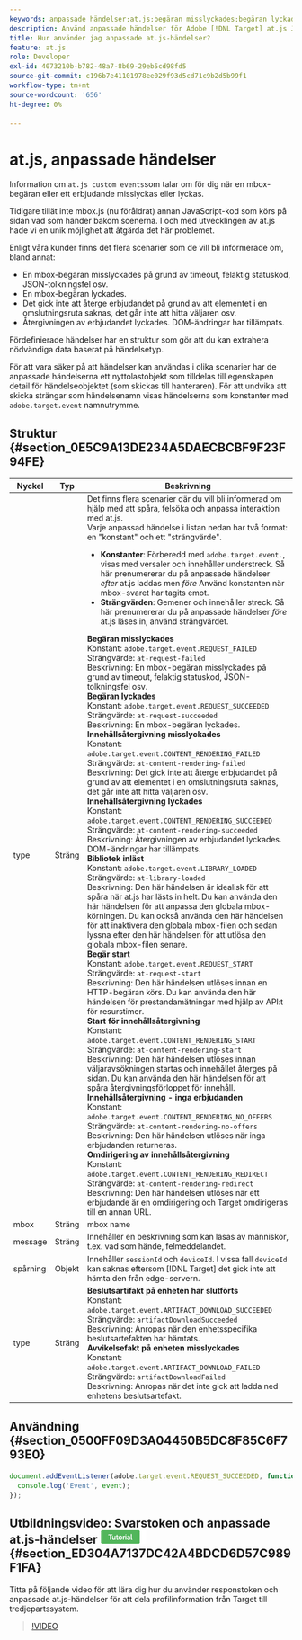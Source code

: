 ```yaml
---
keywords: anpassade händelser;at.js;begäran misslyckades;begäran lyckades;innehållsåtergivningen misslyckades;innehållsåtergivningen lyckades;biblioteket lästes in;begäran startades;återgivning av innehåll startades;återgivning av innehåll misslyckades;omdirigering av innehållsåtergivning
description: Använd anpassade händelser för Adobe [!DNL Target] at.js JavaScript-bibliotek som ska meddelas när en mbox-begäran eller ett erbjudande misslyckas eller lyckas.
title: Hur använder jag anpassade at.js-händelser?
feature: at.js
role: Developer
exl-id: 4073210b-b782-48a7-8b69-29eb5cd98fd5
source-git-commit: c196b7e41101978ee029f93d5cd71c9b2d5b99f1
workflow-type: tm+mt
source-wordcount: '656'
ht-degree: 0%

---
```


# at.js, anpassade händelser

Information om `at.js custom events`som talar om för dig när en mbox-begäran eller ett erbjudande misslyckas eller lyckas.

Tidigare tillät inte mbox.js (nu föråldrat) annan JavaScript-kod som körs på sidan vad som händer bakom scenerna. I och med utvecklingen av at.js hade vi en unik möjlighet att åtgärda det här problemet.

Enligt våra kunder finns det flera scenarier som de vill bli informerade om, bland annat:

* En mbox-begäran misslyckades på grund av timeout, felaktig statuskod, JSON-tolkningsfel osv.
* En mbox-begäran lyckades.
* Det gick inte att återge erbjudandet på grund av att elementet i en omslutningsruta saknas, det går inte att hitta väljaren osv.
* Återgivningen av erbjudandet lyckades. DOM-ändringar har tillämpats.

Fördefinierade händelser har en struktur som gör att du kan extrahera nödvändiga data baserat på händelsetyp.

För att vara säker på att händelser kan användas i olika scenarier har de anpassade händelserna ett nyttolastobjekt som tilldelas till egenskapen detail för händelseobjektet (som skickas till hanteraren). För att undvika att skicka strängar som händelsenamn visas händelserna som konstanter med `adobe.target.event` namnutrymme.

## Struktur {#section_0E5C9A13DE234A5DAECBCBF9F23F94FE}

| Nyckel | Typ | Beskrivning |
|--- |--- |--- |
| type | Sträng | Det finns flera scenarier där du vill bli informerad om hjälp med att spåra, felsöka och anpassa interaktion med at.js.<br>Varje anpassad händelse i listan nedan har två format: en &quot;konstant&quot; och ett &quot;strängvärde&quot;.<ul><li>**Konstanter**: Förberedd med `adobe.target.event.`, visas med versaler och innehåller understreck. Så här prenumererar du på anpassade händelser *efter* at.js laddas men *före* Använd konstanten när mbox-svaret har tagits emot.</li><li>**Strängvärden**: Gemener och innehåller streck. Så här prenumererar du på anpassade händelser *före* at.js läses in, använd strängvärdet.</li></ul>**Begäran misslyckades**<br> Konstant: `adobe.target.event.REQUEST_FAILED`<br>Strängvärde: `at-request-failed`<br>Beskrivning: En mbox-begäran misslyckades på grund av timeout, felaktig statuskod, JSON-tolkningsfel osv.<br>**Begäran lyckades**<br> Konstant: `adobe.target.event.REQUEST_SUCCEEDED`<br>Strängvärde: `at-request-succeeded`<br>Beskrivning: En mbox-begäran lyckades.<br>**Innehållsåtergivning misslyckades**<br> Konstant: `adobe.target.event.CONTENT_RENDERING_FAILED`<br>Strängvärde: `at-content-rendering-failed`<br>Beskrivning: Det gick inte att återge erbjudandet på grund av att elementet i en omslutningsruta saknas, det går inte att hitta väljaren osv.<br>**Innehållsåtergivning lyckades**<br> Konstant: `adobe.target.event.CONTENT_RENDERING_SUCCEEDED`<br>Strängvärde: `at-content-rendering-succeeded`<br>Beskrivning: Återgivningen av erbjudandet lyckades. DOM-ändringar har tillämpats.<br>**Bibliotek inläst**<br> Konstant: `adobe.target.event.LIBRARY_LOADED`<br>Strängvärde: `at-library-loaded`<br>Beskrivning: Den här händelsen är idealisk för att spåra när at.js har lästs in helt. Du kan använda den här händelsen för att anpassa den globala mbox-körningen. Du kan också använda den här händelsen för att inaktivera den globala mbox-filen och sedan lyssna efter den här händelsen för att utlösa den globala mbox-filen senare.<br>**Begär start**<br> Konstant: `adobe.target.event.REQUEST_START`<br>Strängvärde: `at-request-start`<br>Beskrivning: Den här händelsen utlöses innan en HTTP-begäran körs. Du kan använda den här händelsen för prestandamätningar med hjälp av API:t för resurstimer.<br>**Start för innehållsåtergivning**<br> Konstant: `adobe.target.event.CONTENT_RENDERING_START`<br>Strängvärde: `at-content-rendering-start`<br>Beskrivning: Den här händelsen utlöses innan väljaravsökningen startas och innehållet återges på sidan. Du kan använda den här händelsen för att spåra återgivningsförloppet för innehåll.<br>**Innehållsåtergivning - inga erbjudanden**<br> Konstant: `adobe.target.event.CONTENT_RENDERING_NO_OFFERS`<br>Strängvärde: `at-content-rendering-no-offers`<br>Beskrivning: Den här händelsen utlöses när inga erbjudanden returneras.<br>**Omdirigering av innehållsåtergivning**<br> Konstant: `adobe.target.event.CONTENT_RENDERING_REDIRECT`<br>Strängvärde: `at-content-rendering-redirect`<br>Beskrivning: Den här händelsen utlöses när ett erbjudande är en omdirigering och Target omdirigeras till en annan URL. |
| mbox | Sträng | mbox name |
| message | Sträng | Innehåller en beskrivning som kan läsas av människor, t.ex. vad som hände, felmeddelandet. |
| spårning | Objekt | Innehåller `sessionId` och `deviceId`. I vissa fall `deviceId` kan saknas eftersom [!DNL Target] det gick inte att hämta den från edge-servern. |
| type | Sträng | **Beslutsartifakt på enheten har slutförts**<br> Konstant:<br>`adobe.target.event.ARTIFACT_DOWNLOAD_SUCCEEDED`<br>Strängvärde: `artifactDownloadSucceeded`<br>Beskrivning: Anropas när den enhetsspecifika beslutsartefakten har hämtats.<br>**Avvikelsefakt på enheten misslyckades**<br> Konstant: `adobe.target.event.ARTIFACT_DOWNLOAD_FAILED`<br>Strängvärde: `artifactDownloadFailed`<br>Beskrivning: Anropas när det inte gick att ladda ned enhetens beslutsartefakt. |

## Användning {#section_0500FF09D3A04450B5DC8F85C6F793E0}

```javascript
document.addEventListener(adobe.target.event.REQUEST_SUCCEEDED, function(event) { 
  console.log('Event', event); 
});
```

## Utbildningsvideo: Svarstoken och anpassade at.js-händelser ![Självstudiemärke](/help/main/assets/tutorial.png) {#section_ED304A7137DC42A4BDCD6D57C989F1FA}

Titta på följande video för att lära dig hur du använder responstoken och anpassade at.js-händelser för att dela profilinformation från Target till tredjepartssystem.

>[!VIDEO](https://video.tv.adobe.com/v/23253/)
